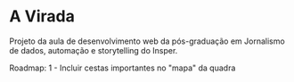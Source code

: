 # A Virada
Projeto da aula de desenvolvimento web da pós-graduação em Jornalismo de dados, automação e storytelling do Insper.

Roadmap:
1 - Incluir cestas importantes no "mapa" da quadra

